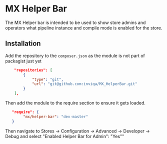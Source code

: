 # MX Helper Bar

The MX Helper bar is intended to be used to show store admins and operators what pipeline instance and compile mode is enabled for the store.

## Installation

Add the repository to the `composer.json` as the module is not part of packagist just yet

```json
    "repositories": [        
        {
            "type": "git",
            "url": "git@github.com:inviqa/MX_HelperBar.git"
        }
    ],    
```

Then add the module to the require section to ensure it gets loaded.

```json
   "require": {
        "mx/helper-bar": "dev-master"
   }
```

Then navigate to Stores -> Configuration -> Advanced -> Developer -> Debug
and select "Enabled Helper Bar for Admin": "Yes""
